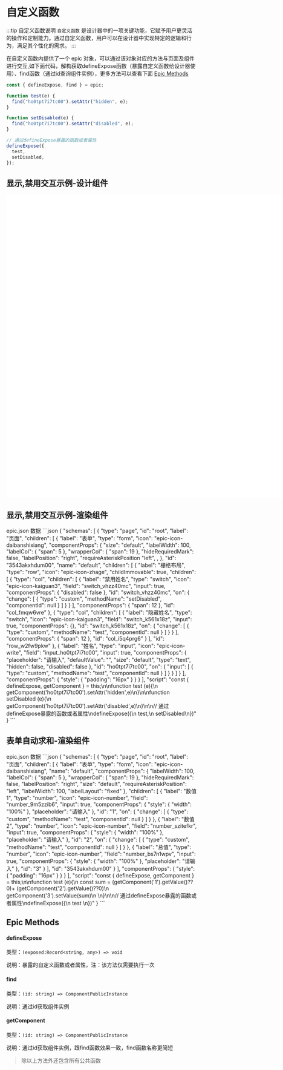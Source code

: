 # 自定义函数

:::tip 自定义函数说明
`自定义函数` 是设计器中的一项关键功能，它赋予用户更灵活的操作和定制能力。通过自定义函数，用户可以在设计器中实现特定的逻辑和行为，满足其个性化的需求。
:::

在自定义函数内提供了一个 epic 对象，可以通过该对象对应的方法与页面及组件进行交互,如下面代码，解构获取defineExpose函数（暴露自定义函数给设计器使用）、find函数（通过id查询组件实例），更多方法可以查看下面 [Epic Methods](#epic-methods)

```js
const { defineExpose, find } = epic;

function test(e) {
  find("ho0tpt7i7tc00").setAttr("hidden", e);
}

function setDisabled(e) {
  find("ho0tpt7i7tc00").setAttr("disabled", e);
}

// 通过defineExpose暴露的函数或者属性
defineExpose({
  test,
  setDisabled,
});
```

## 显示,禁用交互示例-设计组件

<div class="epic-designer-container">
	<EDesigner ref="edRef"  @save="handleSubmit"  />
</div>

## 显示,禁用交互示例-渲染组件

<EBuilder :pageSchema="pageSchema" />
epic.json 数据
```json
{
  "schemas": [
    {
      "type": "page",
      "id": "root",
      "label": "页面",
      "children": [
        {
          "label": "表单",
          "type": "form",
          "icon": "epic-icon-daibanshixiang",
          "componentProps": {
            "size": "default",
            "labelWidth": 100,
            "labelCol": {
              "span": 5
            },
            "wrapperCol": {
              "span": 19
            },
            "hideRequiredMark": false,
            "labelPosition": "right",
            "requireAsteriskPosition "left",
            ,
          },
          "id": "3543akxhdum00",
          "name": "default",
          "children": [
            {
              "label": "栅格布局",
              "type": "row",
              "icon": "epic-icon-zhage",
              "childImmovable": true,
              "children": [
                {
                  "type": "col",
                  "children": [
                    {
                      "label": "禁用姓名",
                      "type": "switch",
                      "icon": "epic-icon-kaiguan3",
                      "field": "switch_vhzz40mc",
                      "input": true,
                      "componentProps": {
                        "disabled": false
                      },
                      "id": "switch_vhzz40mc",
                      "on": {
                        "change": [
                          {
                            "type": "custom",
                            "methodName": "setDisabled",
                            "componentId": null
                          }
                        ]
                      }
                    }
                  ],
                  "componentProps": {
                    "span": 12
                  },
                  "id": "col_fmqw6vre"
                },
                {
                  "type": "col",
                  "children": [
                    {
                      "label": "隐藏姓名",
                      "type": "switch",
                      "icon": "epic-icon-kaiguan3",
                      "field": "switch_k561x18z",
                      "input": true,
                      "componentProps": {},
                      "id": "switch_k561x18z",
                      "on": {
                        "change": [
                          {
                            "type": "custom",
                            "methodName": "test",
                            "componentId": null
                          }
                        ]
                      }
                    }
                  ],
                  "componentProps": {
                    "span": 12
                  },
                  "id": "col_i5q4prg6"
                }
              ],
              "id": "row_w2fw9pkw"
            },
            {
              "label": "姓名",
              "type": "input",
              "icon": "epic-icon-write",
              "field": "input_ho0tpt7i7tc00",
              "input": true,
              "componentProps": {
                "placeholder": "请输入",
                "defaultValue": "",
                "size": "default",
                "type": "text",
                "hidden": false,
                "disabled": false
              },
              "id": "ho0tpt7i7tc00",
              "on": {
                "input": [
                  {
                    "type": "custom",
                    "methodName": "test",
                    "componentId": null
                  }
                ]
              }
            }
          ]
        }
      ],
      "componentProps": {
        "style": {
          "padding": "16px"
        }
      }
    }
  ],
  "script": "const { defineExpose, getComponent } = this;\n\nfunction test (e){\n    getComponent('ho0tpt7i7tc00').setAttr('hidden',e)\n}\n\nfunction setDisabled (e){\n    getComponent('ho0tpt7i7tc00').setAttr('disabled',e)\n}\n\n// 通过defineExpose暴露的函数或者属性\ndefineExpose({\n test,\n setDisabled\n})"
}
```

## 表单自动求和-渲染组件

<EBuilder :pageSchema="pageSchema2" />
epic.json 数据
```json
{
  "schemas": [
    {
      "type": "page",
      "id": "root",
      "label": "页面",
      "children": [
        {
          "label": "表单",
          "type": "form",
          "icon": "epic-icon-daibanshixiang",
          "name": "default",
          "componentProps": {
            "labelWidth": 100,
            "labelCol": {
              "span": 5
            },
            "wrapperCol": {
              "span": 19
            },
            "hideRequiredMark": false,
            "labelPosition": "right",
            "size": "default",
            "requireAsteriskPosition": "left",
            "labelWidth": 100,
            "labelLayout": "fixed"
          },
          "children": [
            {
              "label": "数值1",
              "type": "number",
              "icon": "epic-icon-number",
              "field": "number_9m5zzib6",
              "input": true,
              "componentProps": {
                "style": {
                  "width": "100%"
                },
                "placeholder": "请输入"
              },
              "id": "1",
              "on": {
                "change": [
                  {
                    "type": "custom",
                    "methodName": "test",
                    "componentId": null
                  }
                ]
              }
            },
            {
              "label": "数值2",
              "type": "number",
              "icon": "epic-icon-number",
              "field": "number_szitefkr",
              "input": true,
              "componentProps": {
                "style": {
                  "width": "100%"
                },
                "placeholder": "请输入"
              },
              "id": "2",
              "on": {
                "change": [
                  {
                    "type": "custom",
                    "methodName": "test",
                    "componentId": null
                  }
                ]
              }
            },
            {
              "label": "总值",
              "type": "number",
              "icon": "epic-icon-number",
              "field": "number_bs7n1wpv",
              "input": true,
              "componentProps": {
                "style": {
                  "width": "100%"
                },
                "placeholder": "请输入"
              },
              "id": "3"
            }
          ],
          "id": "3543akxhdum00"
        }
      ],
      "componentProps": {
        "style": {
          "padding": "16px"
        }
      }
    }
  ],
  "script": "const { defineExpose, getComponent } = this;\n\nfunction test (e){\n    const sum = (getComponent('1').getValue()??0)+ (getComponent('2').getValue()??0)\n    getComponent('3').setValue(sum)\n    \n}\n\n// 通过defineExpose暴露的函数或者属性\ndefineExpose({\n test \n})"
}
```
<ConfigProvider :theme="{ algorithm: isDark ? theme.darkAlgorithm : theme.defaultAlgorithm }">
</ConfigProvider>

<script setup>
import "epic-designer/dist/style.css";
import { EDesigner,EBuilder,pluginManager } from "epic-designer";
import { ref, onMounted } from 'vue';
import { setupAntd } from "epic-designer/dist/ui/antd";
import { ConfigProvider, theme } from 'ant-design-vue'
import { useTheme } from '@epic-designer/utils'
const { isDark } = useTheme()
setupAntd(pluginManager);

const edRef = ref(null)
const pageSchema = {
  "schemas": [
    {
      "type": "page",
      "id": "root",
      "label": "页面",
      "children": [
        {
          "label": "表单",
          "type": "form",
          "icon": "epic-icon-daibanshixiang",
          "componentProps": {
            "size": "default",
            "labelWidth": 100,
            "labelCol": {
              "span": 5
            },
            "wrapperCol": {
              "span": 19
            },
            "hideRequiredMark": false,
            "labelPosition": "right",
            "requireAsteriskPosition": "left",
            "labelWidth": 100,
            "labelLayout": "fixed"
          },
          "id": "3543akxhdum00",
          "name": "default",
          "children": [
            {
              "label": "栅格布局",
              "type": "row",
              "icon": "epic-icon-zhage",
              "childImmovable": true,
              "children": [
                {
                  "type": "col",
                  "children": [
                    {
                      "label": "禁用姓名",
                      "type": "switch",
                      "icon": "epic-icon-kaiguan3",
                      "field": "switch_vhzz40mc",
                      "input": true,
                      "componentProps": {
                        "disabled": false
                      },
                      "id": "switch_vhzz40mc",
                      "on": {
                        "change": [
                          {
                            "type": "custom",
                            "methodName": "setDisabled",
                            "componentId": null
                          }
                        ]
                      }
                    }
                  ],
                  "componentProps": {
                    "span": 12
                  },
                  "id": "col_fmqw6vre"
                },
                {
                  "type": "col",
                  "children": [
                    {
                      "label": "隐藏姓名",
                      "type": "switch",
                      "icon": "epic-icon-kaiguan3",
                      "field": "switch_k561x18z",
                      "input": true,
                      "componentProps": {},
                      "id": "switch_k561x18z",
                      "on": {
                        "change": [
                          {
                            "type": "custom",
                            "methodName": "test",
                            "componentId": null
                          }
                        ]
                      }
                    }
                  ],
                  "componentProps": {
                    "span": 12
                  },
                  "id": "col_i5q4prg6"
                }
              ],
              "id": "row_w2fw9pkw"
            },
            {
              "label": "姓名",
              "type": "input",
              "icon": "epic-icon-write",
              "field": "input_ho0tpt7i7tc00",
              "input": true,
              "componentProps": {
                "placeholder": "请输入",
                "defaultValue": "",
                "size": "default",
                "type": "text",
                "hidden": false,
                "disabled": false
              },
              "id": "ho0tpt7i7tc00",
              "on": {
                "input": [
                  {
                    "type": "custom",
                    "methodName": "test",
                    "componentId": null
                  }
                ]
              }
            }
          ]
        }
      ],
      "componentProps": {
        "style": {
          "padding": "16px"
        }
      }
    }
  ],
  "script": "const { defineExpose, getComponent } = this;\n\nfunction test (e){\n    getComponent('ho0tpt7i7tc00').setAttr('hidden',e)\n}\n\nfunction setDisabled (e){\n    getComponent('ho0tpt7i7tc00').setAttr('disabled',e)\n}\n\n// 通过defineExpose暴露的函数或者属性\ndefineExpose({\n test,\n setDisabled\n})"
}

const pageSchema2 = {
  "schemas": [
    {
      "type": "page",
      "id": "root",
      "label": "页面",
      "children": [
        {
          "label": "表单",
          "type": "form",
          "icon": "epic-icon-daibanshixiang",
          "name": "default",
          "componentProps": {
            "labelWidth": 100,
            "labelCol": {
              "span": 5
            },
            "wrapperCol": {
              "span": 19
            },
            "hideRequiredMark": false,
            "labelPosition": "right",
            "size": "default",
            "requireAsteriskPosition": "left"
          },
          "children": [
            {
              "label": "数值1",
              "type": "number",
              "icon": "epic-icon-number",
              "field": "number_9m5zzib6",
              "input": true,
              "componentProps": {
                "style": {
                  "width": "100%"
                },
                "placeholder": "请输入"
              },
              "id": "1",
              "on": {
                "change": [
                  {
                    "type": "custom",
                    "methodName": "test",
                    "componentId": null
                  }
                ]
              }
            },
            {
              "label": "数值2",
              "type": "number",
              "icon": "epic-icon-number",
              "field": "number_szitefkr",
              "input": true,
              "componentProps": {
                "style": {
                  "width": "100%"
                },
                "placeholder": "请输入"
              },
              "id": "2",
              "on": {
                "change": [
                  {
                    "type": "custom",
                    "methodName": "test",
                    "componentId": null
                  }
                ]
              }
            },
            {
              "label": "总值",
              "type": "number",
              "icon": "epic-icon-number",
              "field": "number_bs7n1wpv",
              "input": true,
              "componentProps": {
                "style": {
                  "width": "100%"
                },
                "placeholder": "请输入"
              },
              "id": "3"
            }
          ],
          "id": "3543akxhdum00"
        }
      ],
      "componentProps": {
        "style": {
          "padding": "16px"
        }
      }
    }
  ],
  "script": "const { defineExpose, getComponent } = this;\n\nfunction test (e){\n    const sum = (getComponent('1').getValue()??0)+ (getComponent('2').getValue()??0)\n    getComponent('3').setValue(sum)\n    \n}\n\n// 通过defineExpose暴露的函数或者属性\ndefineExpose({\n test \n})"
}
onMounted(()=>{
  edRef.value.setData(pageSchema)
})

function handleSubmit (e) {
  console.log(e)
}
</script>

<style>
.epic-designer-container{
width:1200px;
height:800px;
border: 1px solid var(--epic-border-color);
position: relative;
z-index: 20;
background: white;
}
</style>

## Epic Methods

#### defineExpose

类型：`(exposed:Record<string, any>) => void `

说明：暴露的自定义函数或者属性，注：该方法仅需要执行一次

#### find

类型：`(id: string) => ComponentPublicInstance `

说明：通过id获取组件实例

#### getComponent

类型：`(id: string) => ComponentPublicInstance `

说明：通过id获取组件实例，跟find函数效果一致，find函数名称更简短

> 除以上方法外还包含所有公共函数
